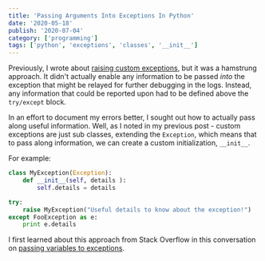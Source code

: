 ```yaml
---
title: 'Passing Arguments Into Exceptions In Python'
date: '2020-05-18'
publish: '2020-07-04'
category: ['programming']
tags: ['python', 'exceptions', 'classes', '__init__']
---
```


Previously, I wrote about [raising custom exceptions](../../2020-06-25/raising-custom-exceptions-python), but it was a hamstrung approach. It didn't actually enable any information to be passed _into_ the exception that might be relayed for further debugging in the logs. Instead, any information that could be reported upon had to be defined above the `try/except` block.

In an effort to document my errors better, I sought out how to actually pass along useful information. Well, as I noted in my previous post - custom exceptions are just sub classes, extending the `Exception`, which means that to pass along information, we can create a custom initialization, `__init__`.

For example:

```python:title=custom_exceptions.py
class MyException(Exception):
    def __init__(self, details ):
        self.details = details

try:
    raise MyException("Useful details to know about the exception!")
except FooException as e:
    print e.details
```

I first learned about this approach from Stack Overflow in this conversation on [passing variables to exceptions](https://stackoverflow.com/questions/6626816/how-to-pass-a-variable-to-an-exception-when-raised-and-retrieve-it-when-excepted).
